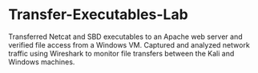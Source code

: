 # Transfer-Executables-Lab
Transferred Netcat and SBD executables to an Apache web server and verified file access from a Windows VM. Captured and analyzed network traffic using Wireshark to monitor file transfers between the Kali and Windows machines.
